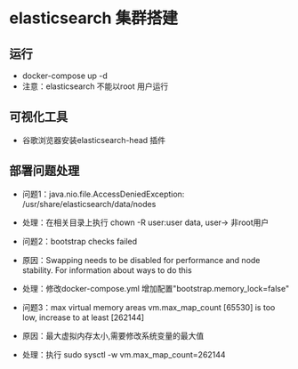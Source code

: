 # elasticsearch 集群搭建

## 运行
 - docker-compose up -d
 - 注意：elasticsearch 不能以root 用户运行

## 可视化工具
 - 谷歌浏览器安装elasticsearch-head 插件

## 部署问题处理

 - 问题1：java.nio.file.AccessDeniedException: /usr/share/elasticsearch/data/nodes 
 - 处理：在相关目录上执行 chown -R user:user data, user-> 非root用户
    
 - 问题2：bootstrap checks failed
 - 原因：Swapping needs to be disabled for performance and node stability. For information about ways to do this
 - 处理：修改docker-compose.yml 增加配置"bootstrap.memory_lock=false"
 
 - 问题3：max virtual memory areas vm.max_map_count [65530] is too low, increase to at least [262144]
 - 原因：最大虚拟内存太小,需要修改系统变量的最大值
 - 处理：执行 sudo sysctl -w vm.max_map_count=262144


